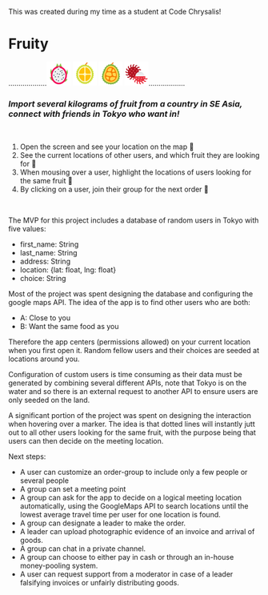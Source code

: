 This was created during my time as a student at Code Chrysalis!

# Fruity

...................![](src/icons/dragonfruit.png)
![](src/icons/durian.png)
![](src/icons/jackfruit.png)
![](src/icons/rambutan.png)..................
&nbsp;

### _Import several kilograms of fruit from a country in SE Asia, connect with friends in Tokyo who want in!_

&nbsp;

1. Open the screen and see your location on the map 🍍
2. See the current locations of other users, and which fruit they are looking for 🍉
3. When mousing over a user, highlight the locations of users looking for the same fruit 🥭
4. By clicking on a user, join their group for the next order 🍓

&nbsp;

The MVP for this project includes a database of random users in Tokyo with five values:

- first_name: String
- last_name: String
- address: String
- location: {lat: float, lng: float}
- choice: String

Most of the project was spent designing the database and configuring the google maps API. The idea of the app is to find other users who are both:

- A: Close to you
- B: Want the same food as you

Therefore the app centers (permissions allowed) on your current location when you first open it. Random fellow users and their choices are seeded at locations around you.

Configuration of custom users is time consuming as their data must be generated by combining several different APIs, note that Tokyo is on the water and so there is an external request to another API to ensure users are only seeded on the land.

A significant portion of the project was spent on designing the interaction when hovering over a marker. The idea is that dotted lines will instantly jutt out to all other users looking for the same fruit, with the purpose being that users can then decide on the meeting location.

Next steps:

- A user can customize an order-group to include only a few people or several people
- A group can set a meeting point
- A group can ask for the app to decide on a logical meeting location automatically, using the GoogleMaps API to search locations until the lowest average travel time per user for one location is found.
- A group can designate a leader to make the order.
- A leader can upload photographic evidence of an invoice and arrival of goods.
- A group can chat in a private channel.
- A group can choose to either pay in cash or through an in-house money-pooling system.
- A user can request support from a moderator in case of a leader falsifying invoices or unfairly distributing goods.
